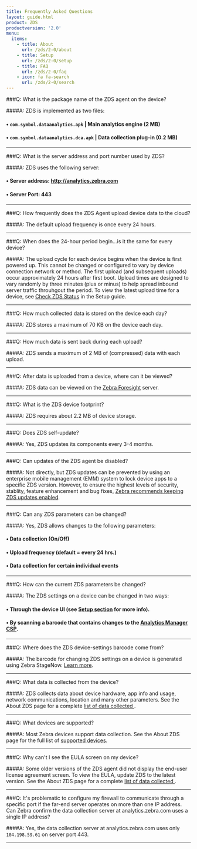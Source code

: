 ```yaml
---
title: Frequently Asked Questions
layout: guide.html
product: ZDS
productversion: '2.0'
menu:
  items:
    - title: About
      url: /zds/2-0/about
    - title: Setup
      url: /zds/2-0/setup
    - title: FAQ
      url: /zds/2-0/faq
    - icon: fa fa-search
      url: /zds/2-0/search
---
```


###Q: What is the package name of the ZDS agent on the device?

####A: ZDS is implemented as two files:
#### • `com.symbol.dataanalytics.apk` | Main analytics engine (2 MB)
#### • `com.symbol.dataanalytics.dca.apk` | Data collection plug-in (0.2 MB)

-----

###Q: What is the server address and port number used by ZDS?

####A: ZDS uses the following server:

#### • Server address: http://analytics.zebra.com
#### • Server Port: 443

-----

###Q: How frequently does the ZDS Agent upload device data to the cloud?

####A: The default upload frequency is once every 24 hours.

-----

###Q: When does the 24-hour period begin...is it the same for every device? 

####A: The upload cycle for each device begins when the device is first powered up. This cannot be changed or configured to vary by device connection network or method. The first upload (and subsequent uploads) occur approximately 24 hours after first boot. Upload times are designed to vary randomly by three minutes (plus or minus) to help spread inbound server traffic throuhgout the period. To view the latest upload time for a device, see [Check ZDS Status](../setup/#checkzdsstatus) in the Setup guide. 

-----

###Q: How much collected data is stored on the device each day?

####A: ZDS stores a maximum of 70 KB on the device each day.

-----

###Q: How much data is sent back during each upload?

####A: ZDS sends a maximum of 2 MB of (compressed) data with each upload.

-----

###Q: After data is uploaded from a device, where can it be viewed? 

####A: ZDS data can be viewed on the [Zebra Foresight](https://www.zebra.com/us/en/services/visibilityiq/foresight.html) server.  

-----

###Q: What is the ZDS device footprint?

####A: ZDS requires about 2.2 MB of device storage.

-----

###Q: Does ZDS self-update?

####A: Yes, ZDS updates its components every 3-4 months.

-----

###Q: Can updates of the ZDS agent be disabled?

####A: Not directly, but ZDS updates can be prevented by using an enterprise mobile management (EMM) system to lock device apps to a specific ZDS version. However, to ensure the highest levels of security, stablity, feature enhancement and bug fixes, <u>Zebra recommends keeping ZDS updates enabled</u>. 

-----

###Q: Can any ZDS parameters can be changed? 

####A: Yes, ZDS allows changes to the following parameters: 

#### • Data collection (On/Off)
#### • Upload frequency (default = every 24 hrs.)
#### • Data collection for certain individual events

-----

###Q: How can the current ZDS parameters be changed? 

####A: The ZDS settings on a device can be changed in two ways: 
#### • Through the device UI (see [Setup section](../setup) for more info). 
#### • By scanning a barcode that contains changes to the [Analytics Manager CSP](/mx/analyticsmgr). 

-----

###Q: Where does the ZDS device-settings barcode come from? 

####A: The barcode for changing ZDS settings on a device is generated using Zebra StageNow. [Learn more](/stagenow). 

-----

###Q: What data is collected from the device? 

####A: ZDS collects data about device hardware, app info and usage, network communications, location and many other parameters. See the About ZDS page for a complete [list of data collected ](../about/#datacollected). 

-----

###Q: What devices are supported? 

####A: Most Zebra devices support data collection. See the About ZDS page for the full list of [supported devices](../about/#supporteddevices). 

-----

###Q: Why can't I see the EULA screen on my device? 

####A: Some older versions of the ZDS agent did not display the end-user license agreement screen. To view the EULA, update ZDS to the latest version. See the About ZDS page for a complete [list of data collected ](../about/#datacollected). 

-----

###Q: It's problematic to configure my firewall to communicate through a specific port if the far-end server operates on more than one IP address. Can Zebra confirm the data collection server at analytics.zebra.com uses a single IP address?

####A: Yes, the data collection server at analytics.zebra.com uses only `104.198.59.61` on server port 443.

-----

